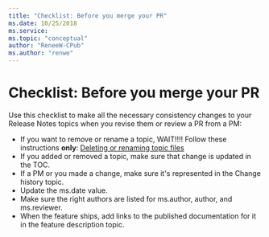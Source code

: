 ```yaml
---
title: "Checklist: Before you merge your PR"
ms.date: 10/25/2018
ms.service: 
ms.topic: "conceptual"
author: "ReneeW-CPub"
ms.author: "renwe"
---
```

# Checklist: Before you merge your PR

Use this checklist to make all the necessary consistency changes to your Release Notes topics when you revise them or review a PR from a PM:
- If you want to remove or rename a topic, WAIT!!!! Follow these instructions **only**: [Deleting or renaming topic files](delete-rename.md)
- If you added or removed a topic, make sure that change is updated in the TOC.
- If a PM or you made a change, make sure it's represented in the Change history topic.
- Update the ms.date value.
- Make sure the right authors are listed for ms.author, author, and ms.reviewer.
- When the feature ships, add links to the published documentation for it in the feature description topic.  
